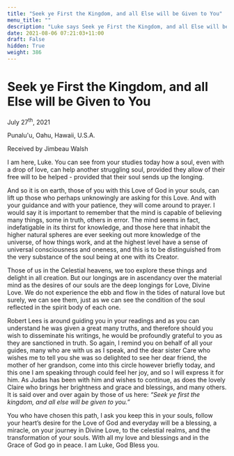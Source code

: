 ```yaml
---
title: "Seek ye First the Kingdom, and all Else will be Given to You"
menu_title: ""
description: "Luke says Seek ye First the Kingdom, and all Else will be Given to You"
date: 2021-08-06 07:21:03+11:00
draft: False
hidden: True
weight: 386
---
```

# Seek ye First the Kingdom, and all Else will be Given to You

July 27<sup>th</sup>, 2021 

Punalu'u, Oahu, Hawaii, U.S.A.

Received by Jimbeau Walsh   



I am here, Luke. You can see from your studies today how a soul, even with a drop of love, can help another struggling soul, provided they allow of their free will to be helped - provided that their soul sends up the longing. 

And so it is on earth, those of you with this Love of God in your souls, can lift up those who perhaps unknowingly are asking for this Love.  And with your guidance and with your patience, they will come around to prayer. I would say it is important to remember that the mind is capable of believing many things, some in truth, others in error. The mind seems in fact, indefatigable in its thirst for knowledge, and those here that inhabit the higher natural spheres are ever seeking out more knowledge of the universe, of how things work, and at the highest level have a sense of universal consciousness and oneness, and this is to be distinguished from the very substance of the soul being at one with its Creator. 

Those of us in the Celestial heavens, we too explore these things and delight in all creation. But our longings are in ascendancy over the material mind as the desires of our souls are the deep longings for Love, Divine Love. We do not experience the ebb and flow in the tides of natural love but surely, we can see them, just as we can see the condition of the soul reflected in the spirit body of each one. 

Robert Lees is around guiding you in your readings and as you can understand he was given a great many truths, and therefore should you wish to disseminate his writings, he would be profoundly grateful to you as they are sanctioned in truth. So again, I remind you on behalf of all your guides, many who are with us as I speak, and the dear sister Care who wishes me to tell you she was so delighted to see her dear friend, the mother of her grandson, come into this circle however briefly today, and this one I am speaking through could feel her joy, and so I will express it for him. As Judas has been with him and wishes to continue, as does the lovely Claire who brings her brightness and grace and blessings, and many others. It is said over and over again by those of us here: *“Seek ye first the kingdom, and all else will be given to you.”* 

You who have chosen this path, I ask you keep this in your souls, follow your heart’s desire for the Love of God and everyday will be a blessing, a miracle, on your journey in Divine Love, to the celestial realms, and the transformation of your souls. With all my love and blessings and in the Grace of God go in peace. I am Luke, God Bless you.